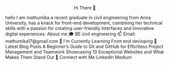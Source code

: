 <p align ="center"> Hi There 👋 </p> 
hello I am mathumika
a recent graduate in civil engineering from Anna University, has a knack for front-end development, combining her technical skills with a passion for creating user-friendly interfaces and innovative digital experiences.
About me 
🎓 BE civil engineering
📫 Email: mathumika17@gmail.com
🌱 I'm Currently Learning
 Front end devloping
📝 Latest Blog Posts
A Beginner’s Guide to Git and GitHub for Effortless Project Management and Teamwork
Showcasing 10 Exceptional Websites and What Makes Them Stand Out
🤝 Connect with Me
 LinkedIn Medium
